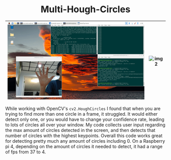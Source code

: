 <div align="center">

# Multi-Hough-Circles

</div>
<center>

| ![img1](https://github.com/AydenBravender/mediapipe_door_opener/blob/main/mediapipe.gif?raw=true) | ![img2](https://github.com/AydenBravender/mediapipe_door_opener/blob/main/dooropening.gif?raw=true) |
|--------------------------|--------------------------|

</center>

While working with OpenCV's ```cv2.HoughCircles``` I found that when you are trying to find more than one circle in a frame, it struggled. It would either detect only one, or you would have to change your confidence rate, leading to lots of circles all over your window. My code collects user input regarding the max amount of circles detected in the screen, and then detects that number of circles with the highest keypoints. Overall this code works great for detecting pretty much any amount of circles including 0. On a Raspberry pi 4, depending on the amount of circles it needed to detect, it had a range of fps from 37 to 4.
